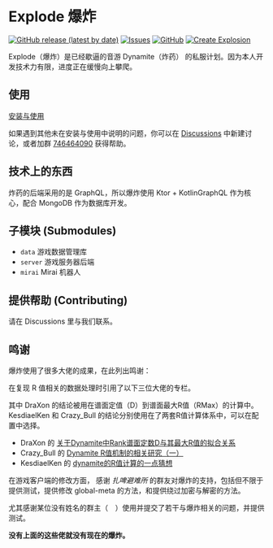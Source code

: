 # Explode 爆炸

[![GitHub release (latest by date)](https://img.shields.io/github/v/release/Dyfused/Explode-Kotlin)](https://github.com/Dyfused/Explode-Kotlin/releases/latest)
[![Issues](https://img.shields.io/github/issues/Dyfused/Explode-Kotlin)](https://github.com/Dyfused/Explode-Kotlin/issues)
[![GitHub](https://img.shields.io/github/license/Dyfused/Explode-Kotlin)](https://github.com/Dyfused/Explode-Kotlin/blob/master/LICENSE)
[![Create Explosion](https://github.com/Dyfused/Explode-Kotlin/actions/workflows/build.yml/badge.svg)](https://github.com/Dyfused/Explode-Kotlin/actions/workflows/build.yml)

Explode（爆炸）是已经歇逼的音游 Dynamite（炸药） 的私服计划。因为本人开发技术力有限，进度正在缓慢向上攀爬。

## 使用

[安装与使用](https://github.com/Dyfused/Explode-Kotlin/wiki/Installation-CN)

如果遇到其他未在安装与使用中说明的问题，你可以在 [Discussions](https://github.com/Dyfused/Explode-Kotlin/discussions) 中新建讨论，或者加群 [746464090](https://jq.qq.com/?_wv=1027&k=KgGAtymy) 获得帮助。

## 技术上的东西

炸药的后端采用的是 GraphQL，所以爆炸使用 Ktor + KotlinGraphQL 作为核心，配合 MongoDB 作为数据库开发。

## 子模块 (Submodules)

- `data` 游戏数据管理库
- `server` 游戏服务器后端
- `mirai` Mirai 机器人

## 提供帮助 (Contributing)

请在 Discussions 里与我们联系。

## 鸣谢

爆炸使用了很多大佬的成果，在此列出鸣谢：

在复现 R 值相关的数据处理时引用了以下三位大佬的专栏。

其中 DraXon 的结论被用在谱面定值（D）到谱面最大R值（RMax）的计算中。
KesdiaelKen 和 Crazy_Bull 的结论分别使用在了两套R值计算体系中，可以在配置中选择。

- DraXon 的 [关于Dynamite中Rank谱面定数D与其最大R值的拟合关系](https://www.bilibili.com/read/cv17024921)
- Crazy_Bull 的 [Dynamite R值机制的相关研究（一）](https://www.bilibili.com/read/cv16847763)
- KesdiaelKen 的 [dynamite的R值计算的一点猜想](https://www.bilibili.com/read/cv4890428)

在游戏客户端的修改方面， 感谢 *扎啤避难所* 的群友对爆炸的支持，包括但不限于提供测试，提供修改 global-meta 的方法，和提供绕过加密与解密的方法。

尤其感谢某位没有姓名的群主（　）使用并提交了若干与爆炸相关的问题，并提供测试。

**没有上面的这些佬就没有现在的爆炸。**
